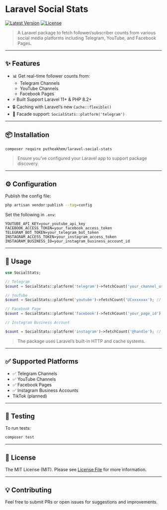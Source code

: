 # Laravel Social Stats

[![Latest Version](https://img.shields.io/packagist/v/putheakhem/laravel-social-stats.svg?style=flat-square)](https://packagist.org/packages/putheakhem/laravel-social-stats)
[![License](https://img.shields.io/github/license/putheakhem/laravel-social-stats.svg?style=flat-square)](LICENSE)

> A Laravel package to fetch follower/subscriber counts from various social media platforms including Telegram, YouTube, and Facebook Pages.

---

## ✨ Features

- 📊 Get real-time follower counts from:
    - Telegram Channels
    - YouTube Channels
    - Facebook Pages
- ⚡ Built Support Laravel 11+ & PHP 8.2+
- 🔒 Caching with Laravel’s new `Cache::flexible()`
- 🧹 Facade support: `SocialStats::platform('telegram')`

---

## 📦 Installation

```bash
composer require putheakhem/laravel-social-stats
```

> Ensure you’ve configured your Laravel app to support package discovery.

---

## ⚙️ Configuration

Publish the config file:

```bash
php artisan vendor:publish --tag=config
```

Set the following in `.env`:

```env
YOUTUBE_API_KEY=your_youtube_api_key
FACEBOOK_ACCESS_TOKEN=your_facebook_access_token
TELEGRAM_BOT_TOKEN=your_telegram_bot_token
INSTAGRAM_ACCESS_TOKEN=your_instagram_access_token
INSTAGRAM_BUSINESS_ID=your_instagram_business_account_id
```

---

## 🔧 Usage

```php
use SocialStats;

// Telegram
$count = SocialStats::platform('telegram')->fetchCount('your_channel_username'); // No @ symbol

// YouTube
$count = SocialStats::platform('youtube')->fetchCount('UCxxxxxxx'); // Channel ID

// Facebook Page
$count = SocialStats::platform('facebook')->fetchCount('your_page_id'); // Page ID Number (3127652********)

// Instagram Business Account

$count = SocialStats::platform('instagram')->fetchCount('@handle'); // // No @ symbol
```

> The package uses Laravel’s built-in HTTP and cache systems.

---

## ✅ Supported Platforms

- ✅ Telegram Channels
- ✅ YouTube Channels
- ✅ Facebook Pages
- ✅ Instagram Business Accounts
- TikTok (planned)

---

## 🔪 Testing

To run tests:

```bash
composer test
```

---

## 📄 License

The MIT License (MIT). Please see [License File](LICENSE) for more information.

---

## 💡 Contributing

Feel free to submit PRs or open issues for suggestions and improvements.

